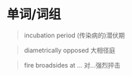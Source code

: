 # 单词/词组

> incubation period (传染病的)潜伏期

> diametrically opposed 大相径庭

> fire broadsides at ... 对...强烈抨击
